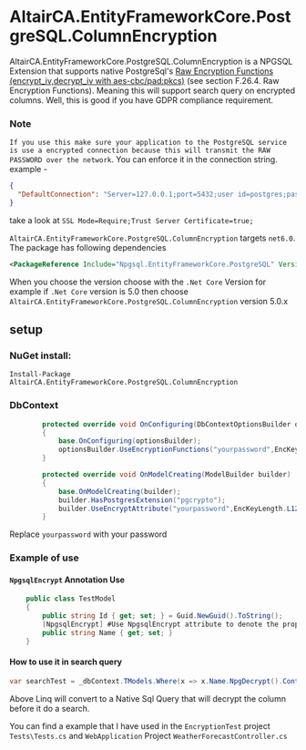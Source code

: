 # AltairCA.EntityFrameworkCore.PostgreSQL.ColumnEncryption

AltairCA.EntityFrameworkCore.PostgreSQL.ColumnEncryption is a NPGSQL Extension that supports native PostgreSql's 
[Raw Encryption Functions (encrypt_iv,decrypt_iv with aes-cbc/pad:pkcs)](https://www.postgresql.org/docs/10/pgcrypto.html) (see section F.26.4. Raw Encryption Functions). 
Meaning this will support search query on encrypted columns. Well, this is good if you have GDPR compliance requirement.

### Note
`If you use this make sure your application to the PostgreSQL service is use a encrypted connection because this will transmit the RAW PASSWORD over the network`. You can enforce it in the connection string. example -
```json
{
  "DefaultConnection": "Server=127.0.0.1;port=5432;user id=postgres;password=postgres;database=AESTester;pooling=true;Encoding=UTF8;SSL Mode=Require;Trust Server Certificate=true;"
}
```
take a look at `SSL Mode=Require;Trust Server Certificate=true;`

`AltairCA.EntityFrameworkCore.PostgreSQL.ColumnEncryption` targets `net6.0`. The package has following dependencies

```xml
<PackageReference Include="Npgsql.EntityFrameworkCore.PostgreSQL" Version="6.0.2" />
```

When you choose the version choose with the `.Net Core` Version for example if `.Net Core` version is 5.0 then choose `AltairCA.EntityFrameworkCore.PostgreSQL.ColumnEncryption` version 5.0.x

## setup

### NuGet install:

`Install-Package AltairCA.EntityFrameworkCore.PostgreSQL.ColumnEncryption`

### DbContext

```c#
        protected override void OnConfiguring(DbContextOptionsBuilder optionsBuilder)
        {
            base.OnConfiguring(optionsBuilder);
            optionsBuilder.UseEncryptionFunctions("yourpassword",EncKeyLength.L128);
        }

        protected override void OnModelCreating(ModelBuilder builder)
        {
            base.OnModelCreating(builder);
            builder.HasPostgresExtension("pgcrypto");
            builder.UseEncryptAttribute("yourpassword",EncKeyLength.L128);
        }
```

Replace `yourpassword` with your password

### Example of use

#### `NpgsqlEncrypt` Annotation Use
```c#
    public class TestModel
    {
        public string Id { get; set; } = Guid.NewGuid().ToString();
        [NpgsqlEncrypt] #Use NpgsqlEncrypt attribute to denote the property must be encrypt in database
        public string Name { get; set; }
    }
```
#### How to use it in search query
```c#
var searchTest = _dbContext.TModels.Where(x => x.Name.NpgDecrypt().Contains("test")).ToList();
```

Above Linq will convert to a Native Sql Query that will decrypt the column before it do a search.

You can find a example that I have used in the `EncryptionTest` project `Tests\Tests.cs` and `WebApplication` Project `WeatherForecastController.cs`
